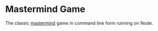 # Mastermind Game

The classic [mastermind](https://en.wikipedia.org/wiki/Mastermind_%28board_game%29) game in command line form running on Node.
